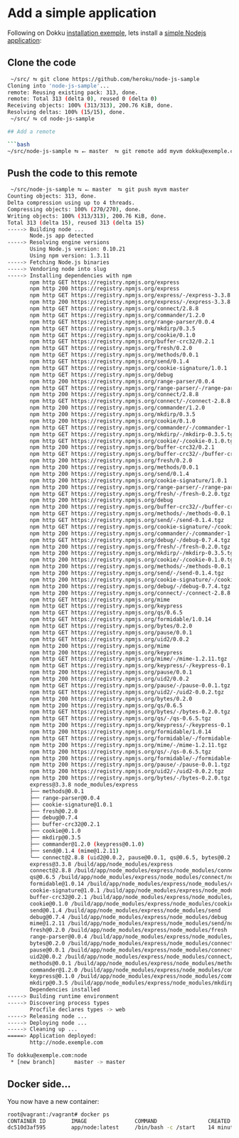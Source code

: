 # Add a simple application

Following on Dokku [installation exemple](https://github.com/progrium/dokku#deploy-an-app), lets install a [simple Nodejs application](https://github.com/heroku/node-js-sample):

## Clone the code

```bash
 ~/src/ ⮀ git clone https://github.com/heroku/node-js-sample
Cloning into 'node-js-sample'...
remote: Reusing existing pack: 313, done.
remote: Total 313 (delta 0), reused 0 (delta 0)
Receiving objects: 100% (313/313), 200.76 KiB, done.
Resolving deltas: 100% (15/15), done.
 ~/src/ ⮀ cd node-js-sample

## Add a remote

```bash
~/src/node-js-sample ⮀ ⭠ master  ⮀ git remote add myvm dokku@exemple.com:node
```

## Push the code to this remote

```bash
 ~/src/node-js-sample ⮀ ⭠ master  ⮀ git push myvm master
Counting objects: 313, done.
Delta compression using up to 4 threads.
Compressing objects: 100% (270/270), done.
Writing objects: 100% (313/313), 200.76 KiB, done.
Total 313 (delta 15), reused 313 (delta 15)
-----> Building node ...
       Node.js app detected
-----> Resolving engine versions
       Using Node.js version: 0.10.21
       Using npm version: 1.3.11
-----> Fetching Node.js binaries
-----> Vendoring node into slug
-----> Installing dependencies with npm
       npm http GET https://registry.npmjs.org/express
       npm http 200 https://registry.npmjs.org/express
       npm http GET https://registry.npmjs.org/express/-/express-3.3.8.tgz
       npm http 200 https://registry.npmjs.org/express/-/express-3.3.8.tgz
       npm http GET https://registry.npmjs.org/connect/2.8.8
       npm http GET https://registry.npmjs.org/commander/1.2.0
       npm http GET https://registry.npmjs.org/range-parser/0.0.4
       npm http GET https://registry.npmjs.org/mkdirp/0.3.5
       npm http GET https://registry.npmjs.org/cookie/0.1.0
       npm http GET https://registry.npmjs.org/buffer-crc32/0.2.1
       npm http GET https://registry.npmjs.org/fresh/0.2.0
       npm http GET https://registry.npmjs.org/methods/0.0.1
       npm http GET https://registry.npmjs.org/send/0.1.4
       npm http GET https://registry.npmjs.org/cookie-signature/1.0.1
       npm http GET https://registry.npmjs.org/debug
       npm http 200 https://registry.npmjs.org/range-parser/0.0.4
       npm http GET https://registry.npmjs.org/range-parser/-/range-parser-0.0.4.tgz
       npm http 200 https://registry.npmjs.org/connect/2.8.8
       npm http GET https://registry.npmjs.org/connect/-/connect-2.8.8.tgz
       npm http 200 https://registry.npmjs.org/commander/1.2.0
       npm http 200 https://registry.npmjs.org/mkdirp/0.3.5
       npm http 200 https://registry.npmjs.org/cookie/0.1.0
       npm http GET https://registry.npmjs.org/commander/-/commander-1.2.0.tgz
       npm http GET https://registry.npmjs.org/mkdirp/-/mkdirp-0.3.5.tgz
       npm http GET https://registry.npmjs.org/cookie/-/cookie-0.1.0.tgz
       npm http 200 https://registry.npmjs.org/buffer-crc32/0.2.1
       npm http GET https://registry.npmjs.org/buffer-crc32/-/buffer-crc32-0.2.1.tgz
       npm http 200 https://registry.npmjs.org/fresh/0.2.0
       npm http 200 https://registry.npmjs.org/methods/0.0.1
       npm http 200 https://registry.npmjs.org/send/0.1.4
       npm http 200 https://registry.npmjs.org/cookie-signature/1.0.1
       npm http 200 https://registry.npmjs.org/range-parser/-/range-parser-0.0.4.tgz
       npm http GET https://registry.npmjs.org/fresh/-/fresh-0.2.0.tgz
       npm http 200 https://registry.npmjs.org/debug
       npm http 200 https://registry.npmjs.org/buffer-crc32/-/buffer-crc32-0.2.1.tgz
       npm http GET https://registry.npmjs.org/methods/-/methods-0.0.1.tgz
       npm http GET https://registry.npmjs.org/send/-/send-0.1.4.tgz
       npm http GET https://registry.npmjs.org/cookie-signature/-/cookie-signature-1.0.1.tgz
       npm http 200 https://registry.npmjs.org/commander/-/commander-1.2.0.tgz
       npm http GET https://registry.npmjs.org/debug/-/debug-0.7.4.tgz
       npm http 200 https://registry.npmjs.org/fresh/-/fresh-0.2.0.tgz
       npm http 200 https://registry.npmjs.org/mkdirp/-/mkdirp-0.3.5.tgz
       npm http 200 https://registry.npmjs.org/cookie/-/cookie-0.1.0.tgz
       npm http 200 https://registry.npmjs.org/methods/-/methods-0.0.1.tgz
       npm http 200 https://registry.npmjs.org/send/-/send-0.1.4.tgz
       npm http 200 https://registry.npmjs.org/cookie-signature/-/cookie-signature-1.0.1.tgz
       npm http 200 https://registry.npmjs.org/debug/-/debug-0.7.4.tgz
       npm http 200 https://registry.npmjs.org/connect/-/connect-2.8.8.tgz
       npm http GET https://registry.npmjs.org/mime
       npm http GET https://registry.npmjs.org/keypress
       npm http GET https://registry.npmjs.org/qs/0.6.5
       npm http GET https://registry.npmjs.org/formidable/1.0.14
       npm http GET https://registry.npmjs.org/bytes/0.2.0
       npm http GET https://registry.npmjs.org/pause/0.0.1
       npm http GET https://registry.npmjs.org/uid2/0.0.2
       npm http 200 https://registry.npmjs.org/mime
       npm http 200 https://registry.npmjs.org/keypress
       npm http GET https://registry.npmjs.org/mime/-/mime-1.2.11.tgz
       npm http GET https://registry.npmjs.org/keypress/-/keypress-0.1.0.tgz
       npm http 200 https://registry.npmjs.org/pause/0.0.1
       npm http 200 https://registry.npmjs.org/uid2/0.0.2
       npm http GET https://registry.npmjs.org/pause/-/pause-0.0.1.tgz
       npm http GET https://registry.npmjs.org/uid2/-/uid2-0.0.2.tgz
       npm http 200 https://registry.npmjs.org/bytes/0.2.0
       npm http 200 https://registry.npmjs.org/qs/0.6.5
       npm http GET https://registry.npmjs.org/bytes/-/bytes-0.2.0.tgz
       npm http GET https://registry.npmjs.org/qs/-/qs-0.6.5.tgz
       npm http 200 https://registry.npmjs.org/keypress/-/keypress-0.1.0.tgz
       npm http 200 https://registry.npmjs.org/formidable/1.0.14
       npm http GET https://registry.npmjs.org/formidable/-/formidable-1.0.14.tgz
       npm http 200 https://registry.npmjs.org/mime/-/mime-1.2.11.tgz
       npm http 200 https://registry.npmjs.org/qs/-/qs-0.6.5.tgz
       npm http 200 https://registry.npmjs.org/formidable/-/formidable-1.0.14.tgz
       npm http 200 https://registry.npmjs.org/pause/-/pause-0.0.1.tgz
       npm http 200 https://registry.npmjs.org/uid2/-/uid2-0.0.2.tgz
       npm http 200 https://registry.npmjs.org/bytes/-/bytes-0.2.0.tgz
       express@3.3.8 node_modules/express
       ├── methods@0.0.1
       ├── range-parser@0.0.4
       ├── cookie-signature@1.0.1
       ├── fresh@0.2.0
       ├── debug@0.7.4
       ├── buffer-crc32@0.2.1
       ├── cookie@0.1.0
       ├── mkdirp@0.3.5
       ├── commander@1.2.0 (keypress@0.1.0)
       ├── send@0.1.4 (mime@1.2.11)
       └── connect@2.8.8 (uid2@0.0.2, pause@0.0.1, qs@0.6.5, bytes@0.2.0, formidable@1.0.14)
       express@3.3.8 /build/app/node_modules/express
       connect@2.8.8 /build/app/node_modules/express/node_modules/connect
       qs@0.6.5 /build/app/node_modules/express/node_modules/connect/node_modules/qs
       formidable@1.0.14 /build/app/node_modules/express/node_modules/connect/node_modules/formidable
       cookie-signature@1.0.1 /build/app/node_modules/express/node_modules/cookie-signature
       buffer-crc32@0.2.1 /build/app/node_modules/express/node_modules/buffer-crc32
       cookie@0.1.0 /build/app/node_modules/express/node_modules/cookie
       send@0.1.4 /build/app/node_modules/express/node_modules/send
       debug@0.7.4 /build/app/node_modules/express/node_modules/debug
       mime@1.2.11 /build/app/node_modules/express/node_modules/send/node_modules/mime
       fresh@0.2.0 /build/app/node_modules/express/node_modules/fresh
       range-parser@0.0.4 /build/app/node_modules/express/node_modules/range-parser
       bytes@0.2.0 /build/app/node_modules/express/node_modules/connect/node_modules/bytes
       pause@0.0.1 /build/app/node_modules/express/node_modules/connect/node_modules/pause
       uid2@0.0.2 /build/app/node_modules/express/node_modules/connect/node_modules/uid2
       methods@0.0.1 /build/app/node_modules/express/node_modules/methods
       commander@1.2.0 /build/app/node_modules/express/node_modules/commander
       keypress@0.1.0 /build/app/node_modules/express/node_modules/commander/node_modules/keypress
       mkdirp@0.3.5 /build/app/node_modules/express/node_modules/mkdirp
       Dependencies installed
-----> Building runtime environment
-----> Discovering process types
       Procfile declares types -> web
-----> Releasing node ...
-----> Deploying node ...
-----> Cleaning up ...
=====> Application deployed:
       http://node.exemple.com

To dokku@exemple.com:node
 * [new branch]      master -> master
```

## Docker side...

You now have a new container:

```bash
root@vagrant:/vagrant# docker ps
CONTAINER ID        IMAGE               COMMAND                CREATED             STATUS              PORTS                     NAMES
dc510d3af595        app/node:latest     /bin/bash -c /start    14 minutes ago      Up 14 minutes       0.0.0.0:49154->5000/tcp   prickly_albattani
```